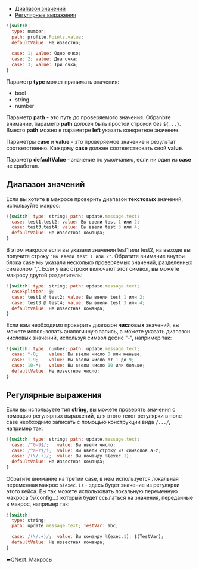 * [Диапазон значений](#диапазон-значении)
* [Регулярные выражения](#регулярные-выражения)
```js 
!{switch|
  type: number;
  path: profile.Points.value;
  defaultValue: Не известно;
  
  case: 1; value: Одно очко;
  case: 2; value: Два очка;
  case: 3; value: Три очка;
}
```

Параметр  **type** может принимать значения:
* bool
* string
* number

Параметр **path** - это путь до проверяемого значения. Обраnbте внимание, параметр **path** должен быть простой строкой без `${...}`. Вместо **path** можно в параметре **left**  указать конкретное значение.

Параметры **case** и **value** - это проверяемое значение и результат соответственно. Каждому **case** должен соответствовать свой **value**.

Параметр **defaultValue** - значение по умолчанию, если ни один из **case** не сработал.
## Диапазон значений

Если вы хотите в макросе проверить диапазон **текстовых** значений, используйте макрос:
```js 
!{switch| type: string; path: update.message.text;
  case: test1,test2; value: Вы ввели test 1 или 2;
  case: test3,test4; value: Вы ввели test 3 или 4;
  defaultValue: Не известная команда;
}
```

В этом макросе если вы указали значения test1 или test2, на выходе вы получите строку `"Вы ввели test 1 или 2"`.  Обратите внимание внутри блока case мы указали несколько проверяемых значений, разделенных символом ",". Если у вас строки включают этот символ, вы можете макросу другой разделитель:
```js 
!{switch| type: string; path: update.message.text;
  caseSplitter: @;
  case: test1 @ test2; value: Вы ввели test 1 или 2;
  case: test3 @ test4; value: Вы ввели test 3 или 4;
  defaultValue: Не известная команда;
}
```

Если вам необходимо проверить диапазон **числовых** значений,  вы можете использовать аналогичную запись, а можете указать диапазон числовых значений, используя символ дефис "-", например так:
```js 
!{switch| type: number; path: update.message.text;
  case: *-0;    value: Вы ввели число 0 или меньше;
  case: 1-9;    value: Вы ввели число от 1 до 9;
  case: 10-*;   value: Вы ввели число 10 или больше;
  defaultValue: Не известное число;
}
```


## Регулярные выражения

Если вы используете тип **string**, вы можете проверять значения с помощью регулярных выражений, для этого текст регулярки в поле case необходимо записать с помощью конструкции вида `/.../`, например так:
```js 
!{switch| type: string; path: update.message.text;
  case: /^0-9$/;   value: Вы ввели число;
  case: /^a-z$/i;  value: Вы ввели строку из символов a-z;
  case: /(\/.+)/;  value: Вы команду %(exec.1);
  defaultValue: Не известная команда;
}
```

Обратите внимание на третий case, в нем используется локальная переменная макрос `$(exec.1)` - здесь будет значение из регулярки этого кейса. Вы так можете использовать локальную переменную макроса %(config...) который будет ссылаться на значения, переданные в макрос, например так:
```js 
!{switch| 
  type: string; 
  path: update.message.text; TestVar: abc;

  case: /(\/.+)/;  value: Вы команду %(exec.1), $(TestVar);
  defaultValue: Не известная команда;
}
```







[⬅️QNext. Макросы](/docs-test/ext/macros)
  

